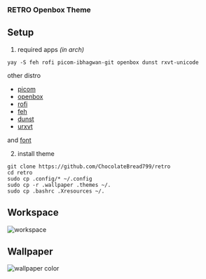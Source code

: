 ### RETRO Openbox Theme

## Setup

1. required apps _(in arch)_
  ```
  yay -S feh rofi picom-ibhagwan-git openbox dunst rxvt-unicode
  ```
  other distro
  - [picom](https://github.com/yshui/picom/blob/next/README.md#build)
  - [openbox](https://github.com/danakj/openbox)
  - [rofi](https://github.com/davatorium/rofi)
  - [feh](https://github.com/derf/feh)
  - [dunst](https://github.com/dunst-project/dunst)
  - [urxvt](https://wiki.archlinux.org/title/rxvt-unicode)

  and [font](https://fonts.google.com/specimen/Azeret+Mono)

2. install theme
  
  ```
  git clone https://github.com/ChocolateBread799/retro
  cd retro
  sudo cp .config/* ~/.config
  sudo cp -r .wallpaper .themes ~/.
  sudo cp .bashrc .Xresources ~/.
  ```

## Workspace
![workspace](https://user-images.githubusercontent.com/81292558/132967881-0d8f531f-c075-4648-b751-46a7243b5652.png)

## Wallpaper
![wallpaper color](https://user-images.githubusercontent.com/81292558/132967882-da183335-71fb-4edb-b4be-63194a984683.png)
